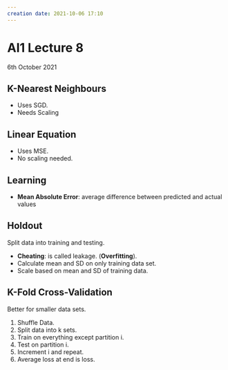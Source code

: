 ```yaml
---
creation date: 2021-10-06 17:10
---
```

#  AI1 Lecture 8
6th October 2021

## K-Nearest Neighbours
- Uses SGD.
- Needs Scaling

## Linear Equation
- Uses MSE.
- No scaling needed.

## Learning
- **Mean Absolute Error**: average difference between predicted and actual values

## Holdout
Split data into training and testing.
- **Cheating**: is called leakage. (**Overfitting**).
- Calculate mean and SD on only training data set.
- Scale based on mean and SD of training data.
	
## K-Fold Cross-Validation
Better for smaller data sets.
1. Shuffle Data.
2. Split data into k sets.
3. Train on everything except partition i.
4. Test on partition i.
5. Increment i and repeat.
6. Average loss at end is loss.